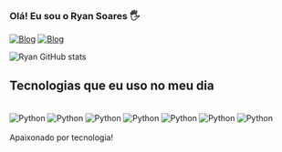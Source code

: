 ### Olá! Eu sou o Ryan Soares 🖐️

[![Blog](	https://img.shields.io/badge/RyanPortifolio-UP-green.svg)](http://www.google.com)
[![Blog](https://img.shields.io/badge/LinkedIn-0077B5?style=for-the-badge&logo=linkedin&logoColor=white)](http://www.google.com)

![Ryan GitHub stats](https://github-readme-stats.vercel.app/api?username=devryann&show_icons=true&theme=dracula)

## Tecnologias que eu uso no meu dia

<div style="display: inline_block"><br/>
  <img align="center" alt="Python" src="https://img.shields.io/badge/Python-14354C?style=for-the-badge&logo=python&logoColor=white">
  <img align="center" alt="Python" src="https://img.shields.io/badge/Django-092E20?style=for-the-badge&logo=django&logoColor=white">
  <img align="center" alt="Python" src="https://img.shields.io/badge/Bootstrap-563D7C?style=for-the-badge&logo=bootstrap&logoColor=white">
  <img align="center" alt="Python" src="https://img.shields.io/badge/JavaScript-323330?style=for-the-badge&logo=javascript&logoColor=F7DF1E">
  <img align="center" alt="Python" src="https://img.shields.io/badge/Node.js-43853D?style=for-the-badge&logo=node.js&logoColor=white">
  <img align="center" alt="Python" src="https://img.shields.io/badge/MySQL-00000F?style=for-the-badge&logo=mysql&logoColor=white">
  <img align="center" alt="Python" src="https://img.shields.io/badge/MongoDB-4EA94B?style=for-the-badge&logo=mongodb&logoColor=white">
</div><br/>
Apaixonado por tecnologia!
